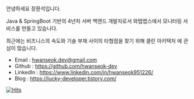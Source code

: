 안녕하세요 장환석입니다.

Java & SpringBoot 기반의 4년차 서버 백엔드 개발자로서 와탭랩스에서 모니터링 서비스를 만들고 있습니다. 

최근에는 비즈니스의 속도와 기술 부채 사이의 타협점을 찾기 위해 클린 아키텍처 에 관심이 많습니다.

- Email : hwanseok.dev@gmail.com
- Github : https://github.com/hwanseok-dev
- LinkedIn : https://www.linkedin.com/in/hwanseok951226/
- Blog : https://lucky-developer.tistory.com/﻿

[![Hits](https://hits.seeyoufarm.com/api/count/incr/badge.svg?url=https%3A%2F%2Fgithub.com%2Fhwanseok-dev&count_bg=%2379C83D&title_bg=%23555555&icon=&icon_color=%23E7E7E7&title=hits&edge_flat=false)](https://hits.seeyoufarm.com)
